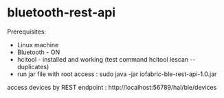 # bluetooth-rest-api
Prerequisites:
- Linux machine
- Bluetooth - ON
- hcitool - installed and working (test command hcitool lescan --duplicates)
- run jar file with root access : sudo java -jar iofabric-ble-rest-api-1.0.jar

access devices by REST endpoint : http://localhost:56789/hal/ble/devices
